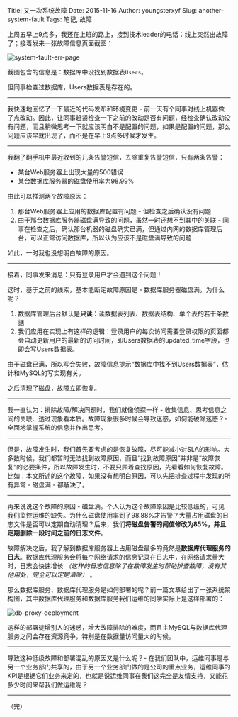 Title: 又一次系统故障
Date: 2015-11-16
Author: youngsterxyf
Slug: another-system-fault
Tags: 笔记, 故障

上周五早上9点多，我还在上班的路上，接到技术leader的电话：线上突然出故障了；接着发来一张故障信息页面截图：

![system-fault-err-page](https://raw.githubusercontent.com/youngsterxyf/youngsterxyf.github.com/master/assets/uploads/pics/system-fault-err-page.png)

截图包含的信息是：数据库中没找到数据表`Users`。

但同事检查过数据库，Users数据表是存在的。

------

我快速地回忆了一下最近的代码发布和环境变更 - 前一天有个同事对线上机器做了点改动。因此，让同事赶紧检查一下之前的改动是否有问题，经检查确认改动没有问题，而且稍微思考一下就应该明白不是配置的问题，如果是配置的问题，那么问题应该早就出现了，而不是在早上9点多时候才发生。

------

我翻了翻手机中最近收到的几条告警短信，去除重复告警短信，只有两条告警：

- 某台Web服务器上出现大量的500错误
- 某台数据库服务器的磁盘使用率为98.99%

由此可以推测两个故障原因：

1. 那台Web服务器上应用的数据库配置有问题 - 但检查之后确认没有问题
2. 由于那台数据库服务器磁盘满导致的问题，虽然一时还想不到其中的关联 - 同事在检查之后，确认那台机器的磁盘确实已满，但通过内网的数据库管理后台，可以正常访问数据库，所以认为应该不是磁盘满导致的问题

如此，一时我也没想明白故障的原因。

------

接着，同事发来消息：只有登录用户才会遇到这个问题！

这时，基于之前的线索，基本能断定故障原因是 - 数据库服务器磁盘满。为什么呢？

1. 数据库管理后台默认是**只读**：读数据表列表、数据表结构、单个表的若干条数据
2. 我们应用在实现上有这样的逻辑：登录用户的每次访问需要登录权限的页面都会自动更新用户的最新的访问时间，即Users数据表的updated_time字段，也即会写Users数据表。

由于磁盘已满，所以写会失败，故障信息提示“数据库中找不到Users数据表”，估计和MySQL的写实现有关。

之后清理了磁盘，故障立即恢复。

------

我一直认为：排除故障/解决问题时，我们就像侦探一样 - 收集信息、思考信息之间的关联、透过现象看本质。故障现象很多时候会导致迷惑，如何能破除迷惑？- 全面地掌握系统的信息并作出思考。

------

但是，故障发生时，我们首先要考虑的是恢复故障，尽可能减小对SLA的影响。大多数时候，我们都暂时无法找到故障原因，而且“找到故障原因”并非是“故障恢复”的必要条件，所以故障发生时，不要只顾着查找原因，先看看如何恢复故障。比如：本文所述的这个故障，如果没有想明白原因，可以先把排查过程中发现的所有异常 - 磁盘满 - 都解决了。

------

再来说说这个故障的原因 - 磁盘满。个人认为这个故障原因是比较低级的，可见我们监控运维的缺失。为什么磁盘使用率到了98.88%才告警？大量占用磁盘的日志文件是否可以定期自动清理？后来，我们**将磁盘告警的阈值修改为85%，并且定期删除一段时间之前的日志文件**。

故障解决之后，我了解到数据库服务器上占用磁盘最多的竟然是**数据库代理服务的日志**。数据库代理服务会将每个网络请求的信息记录在日志中，在网络请求量大时，日志会快速增长 *（这样的日志信息除了在故障发生时帮助排查故障，没有其他用处，完全可以定期清除）* 。

那么数据库服务、数据库代理服务是如何部署的呢？前一篇文章给出了一张系统架构图，其中数据库代理服务和数据库服务我们运维的同学实际上是这样部署的：

![db-proxy-deployment](https://raw.githubusercontent.com/youngsterxyf/youngsterxyf.github.com/master/assets/uploads/pics/db-proxy-deployment.png)

这样的部署徒增别人的迷惑，增大故障排除的难度，而且主MySQL与数据库代理服务之间会存在资源竞争，特别是在数据量访问量大的时候。

------

导致这种低级故障和部署混乱的原因又是什么呢？- 在我们团队中，运维同事是与另一个业务部门共享的，由于另一个业务部门做的是公司的重点业务，运维同事的KPI是根据它们业务来定的，也就是说运维同事在我们这完全是友情支持，又能花多少时间来帮我们做运维呢？

------

（完）


